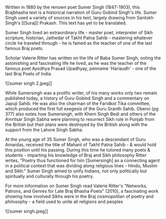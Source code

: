 Written in 1880 by the renown poet Sumer Singh (1847-1903), this Brajbhasha text is a historical narration of Guru Gobind Singh's life. Sumer Singh used a variety of sources in his text, largely drawing from Santokh Singh's [[Suraj]] Prakash. This text has yet to be translated. 

Sumer Singh lived an extraordinary life - master poet, interpreter of Sikh scripture, historian, Jathedar of Takht Patna Sahib - mastering whatever circle he traveled through - he is famed as the teacher of one of the last famous Braj poets. 

Scholar Valerie Ritter has written on the life of Baba Sumer Singh, noting the astonishing and fascinating life he lived, as he was the teacher of the famous poet Ayodhya Prasad Upadhyay, penname 'Hariaudh' - one of the last Braj Poets of India. 


![[sumer singh 2.jpeg]]

While Sumersingh was a prolific writer, of his many works only two remain published today, a history of Guru Gobind Singh and a commentary on Japuji Sahib. He was also the chairman of the Faridkot Tika committee, which produced the first full exegesis of the Guru Granth Sahib. Oberoi (pg 377) also notes how Sumersingh, with Khem Singh Bedi and others of the Amritsar Singh Sabha were planning to resurrect Sikh rule in Punjab from the British but their plans were destroyed by the British along with the support from the Lahore Singh Sabha.

At the young age of 35 Sumer Singh, who was a descendant of Guru Amardas, received the title of Mahant of Takht Patna Sahib - & would hold this position until his passing. During this time he tutored many poets & students - imparting his knowledge of Braj and Sikh philosophy Ritter writes, "Poetry thus functioned for him [Sumersingh] as a connecting agent in a political context that was dividing along religious lines - Hindu, Muslim and Sikh." Sumer Singh aimed to unify Indians, not only politically but spiritually and culturally through his poetry. 

For more information on Sumer Singh read Valerie Ritter's "Networks, Patrons, and Genres for Late Braj Bhasha Poets" (2010), a fascinating work showing how involved Sikhs were in the Braj cosmopolitan of poetry and philosophy - a field used to unite all religions and peoples

![[sumer singh.jpeg]]
